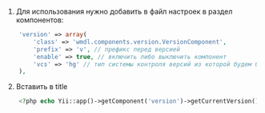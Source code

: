 1) Для использования нужно добавить в файл настроек в раздел компонентов:
```php
    'version' => array(
        'class' => 'wmdl.components.version.VersionComponent',
        'prefix' => 'v', // префикс перед версией
        'enable' => true, // включить либо выключить компонент
        'vcs' => 'hg' // тип системы контроля версий из которой будем брать версию
    ),
```

2) Вставить в title
```php
    <?php echo Yii::app()->getComponent('version')->getCurrentVersion(); ?>
````